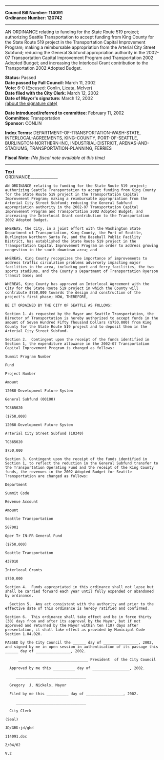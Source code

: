 * * * * *  
  
**Council Bill Number: [](#h0)[](#h2)114091**   
**Ordinance Number: 120742**  
  
* * * * *  
  
AN ORDINANCE relating to funding for the State Route 519 project; authorizing Seattle Transportation to accept funding from King County for the State Route 519 project in the Transportation Capital Improvement Program; making a reimbursable appropriation from the Arterial City Street Subfund; reducing the General Subfund appropriation authority in the 2002-07 Transportation Capital Improvement Program and Transportation 2002 Adopted Budget; and increasing the Interlocal Grant contribution to the Transportation 2002 Adopted Budget.  
  
**Status:** Passed   
**Date passed by Full Council:** March 11, 2002   
**Vote:** 6-0 (Excused: Conlin, Licata, McIver)   
**Date filed with the City Clerk:** March 12, 2002   
**Date of Mayor's signature:** March 12, 2002   
[(about the signature date)](/~public/approvaldate.htm)   
  
  
**Date introduced/referred to committee:** February 11, 2002   
**Committee:** Transportation   
**Sponsor:** CONLIN   
  
**Index Terms:** DEPARTMENT-OF-TRANSPORTATION-WASH-STATE, INTERLOCAL-AGREEMENTS, KING-COUNTY, PORT-OF-SEATTLE, BURLINGTON-NORTHERN-INC, INDUSTRIAL-DISTRICT, ARENAS-AND-STADIUMS, TRANSPORTATION-PLANNING, FERRIES  
  
**Fiscal Note:** *(No fiscal note available at this time)*  
  
* * * * *  
  
**Text**  
    ORDINANCE______________  
  
    AN ORDINANCE relating to funding for the State Route 519 project;  
    authorizing Seattle Transportation to accept funding from King County  
    for the State Route 519 project in the Transportation Capital  
    Improvement Program; making a reimbursable appropriation from the  
    Arterial City Street Subfund; reducing the General Subfund  
    appropriation authority in the 2002-07 Transportation Capital  
    Improvement Program and Transportation 2002 Adopted Budget; and  
    increasing the Interlocal Grant contribution to the Transportation  
    2002 Adopted Budget.  
  
    WHEREAS, the City, in a joint effort with the Washington State  
    Department of Transportation, King County, the Port of Seattle,  
    Burlington Northern Santa Fe, and the Baseball Public Facility  
    District, has established the State Route 519 project in the  
    Transportation Capital Improvement Program in order to address growing  
    congestion in the south downtown area; and  
  
    WHEREAS, King County recognizes the importance of improvements to  
    address traffic circulation problems adversely impacting major  
    facilities in the area, including port and ferry facilities, the two  
    sports stadiums, and the County's Department of Transportation Ryerson  
    transit base; and  
  
    WHEREAS, King County has approved an Interlocal Agreement with the  
    City for the State Route 519 project in which the County will  
    contribute $750,000 towards the design and construction of the  
    project's first phase; NOW, THEREFORE,  
  
    BE IT ORDAINED BY THE CITY OF SEATTLE AS FOLLOWS:  
  
    Section 1. As requested by the Mayor and Seattle Transportation, the  
    Director of Transportation is hereby authorized to accept funds in the  
    amount of Seven Hundred Fifty Thousand Dollars ($750,000) from King  
    County for the State Route 519 project and to deposit them in the  
    Arterial City Street Subfund.  
  
    Section 2.  Contingent upon the receipt of the funds identified in  
    Section 1, the expenditure allowance in the 2002-07 Transportation  
    Capital Improvement Program is changed as follows:  
  
    Summit Program Number  
  
    Fund  
  
    Project Number  
  
    Amount  
  
    12080-Development Future System  
  
    General Subfund (00100)  
  
    TC365020  
  
    ($750,000)  
  
    12080-Development Future System  
  
    Arterial City Street Subfund (10340)  
  
    TC365020  
  
    $750,000  
  
    Section 3. Contingent upon the receipt of the funds identified in  
    Section 1, to reflect the reduction in the General Subfund transfer to  
    the Transportation Operating Fund and the receipt of the King County  
    funds, the revenues in the 2002 Adopted Budget for Seattle  
    Transportation are changed as follows:  
  
    Department  
  
    Summit Code  
  
    Revenue Account  
  
    Amount  
  
    Seattle Transportation  
  
    587001  
  
    Oper Tr IN-FR General Fund  
  
    ($750,000)  
  
    Seattle Transportation  
  
    437010  
  
    Interlocal Grants  
  
    $750,000  
  
    Section 4.  Funds appropriated in this ordinance shall not lapse but  
    shall be carried forward each year until fully expended or abandoned  
    by ordinance.  
  
      Section 5.  Any act consistent with the authority and prior to the  
    effective date of this ordinance is hereby ratified and confirmed.  
  
    Section 6.  This ordinance shall take effect and be in force thirty  
    (30) days from and after its approval by the Mayor, but if not  
    approved and returned by the Mayor within ten (10) days after  
    presentation, it shall take effect as provided by Municipal Code  
    Section 1.04.020.  
  
    PASSED by the City Council the ______ day of ________________, 2002,  
    and signed by me in open session in authentication of its passage this  
    ______ day of ________________, 2002.  
  
          ________________________________ President  of the City Council  
  
      Approved by me this __________ day of _________________, 2002.  
  
         ________________________________  
  
      Gregory  J. Nickels, Mayor  
  
      Filed by me this __________ day of _________________, 2002.  
  
         ________________________________  
  
      City Clerk  
  
    (Seal)  
  
    JD/GBD:jd/gbd  
  
    114091.doc  
  
    2/04/02  
  
    V.2  
